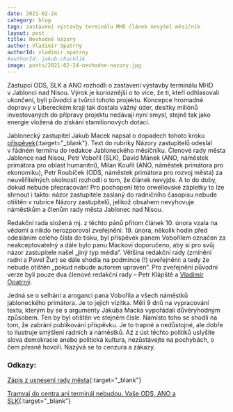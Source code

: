 ```yaml
---
date: 2021-02-24
category: blog
tags: zastavení výstavby terminálu MHD článek nevyšel měsíčník
layout: post
title: Nevhodné názory
author: Vladimír Opatrný
authorId: vladimir.opatrny
#authorId: jakub.chuchlik
image: posts/2021-02-24-nevhodne-nazory.jpg
---
```

Zástupci ODS, SLK a ANO rozhodli o zastavení výstavby terminálu MHD v Jablonci nad Nisou. Výrok je kurioznější o to více, že ti, kteří odhlasovali ukončení, byli původci a tvůrci tohoto projektu. Koncepce hromadné dopravy v Libereckém kraji tak dostala vážný úder, desítky miliónů investovaných do přípravy projektu nedávají nyní smysl, stejně tak jako energie vložená do získání stamilionových dotací. 

Jablonecký zastupitel Jakub Macek napsal o dopadech tohoto kroku [příspěvek](https://spolecneprojablonec.cz/tramvaj-do-centra-ani-terminal-nebudou-vase-ods-ano-slk){:target="_blank"}. Text do rubriky Názory zastupitelů odeslal v řádném termínu do redakce Jabloneckého měsíčníku. Členové rady města Jablonce nad Nisou, Petr Vobořil (SLK), David Mánek (ANO, náměstek primátora pro oblast humanitní), Milan Kouřil (ANO, náměstek primátora pro ekonomiku), Petr Roubíček (ODS, náměstek primátora pro rozvoj města) za neuvěřitelných okolností rozhodli o tom, že článek nevyjde. A to do doby, dokud nebude přepracován! Pro pochopení této orwellovské zápletky to lze shrnout i takto: názor zastupitele zaslaný do radničního časopisu nebude otištěn v rubrice Názory zastupitelů, jelikož obsahem nevyhovuje náměstkům a členům rady města Jablonec nad Nisou. 

Redakční rada složená mj. z těchto pánů přitom článek 10. února vzala na vědomí a nikdo nerozporoval zveřejnění. 19. února, několik hodin před odesláním celého čísla do tisku, byl příspěvek panem Vobořilem označen za neakceptovatelný a dále bylo panu Mackovi doporučeno, aby si pro svůj názor zastupitele našel „jiný typ média“. Většina redakční rady (zmínění radní a Pavel Žur) se dále shodla na podmínce (!) uveřejnění: a tedy že nebude otištěn „pokud nebude autorem upraven“. Pro zveřejnění původní verze byli pouze dva členové redakční rady – Petr Klápště a [Vladimír Opatrný](/lide/vladimir-opatrny). 

Jedná se o selhání a aroganci pana Vobořila a všech náměstků jabloneckého primátora. Je to jejich vizitka. Měli 9 dnů na vypracování textu, kterým by se s argumenty Jakuba Macka vypořádali důvěryhodným způsobem. Ten by byl otištěn ve stejném čísle. Namísto toho se shodli na tom, že zabrání publikování příspěvku. Je to trapné a nedůstojné, ale dobře to ilustruje smýšlení radních a náměstků. Až z úst těchto politiků uslyšíte slova demokracie anebo politická kultura, nezůstávejte na pochybách, o čem přesně hovoří. Nazývá se to cenzura a zákazy.

### Odkazy:
[Zápis z usnesení rady města](https://www.mestojablonec.cz/cs/samosprava/rada-mesta/2021/rada-19-01-2021/zapis-z-rady-03-2021.html){:target="_blank"}

[Tramvaj do centra ani terminál nebudou. Vaše ODS, ANO a SLK](https://spolecneprojablonec.cz/tramvaj-do-centra-ani-terminal-nebudou-vase-ods-ano-slk){:target="_blank"}

